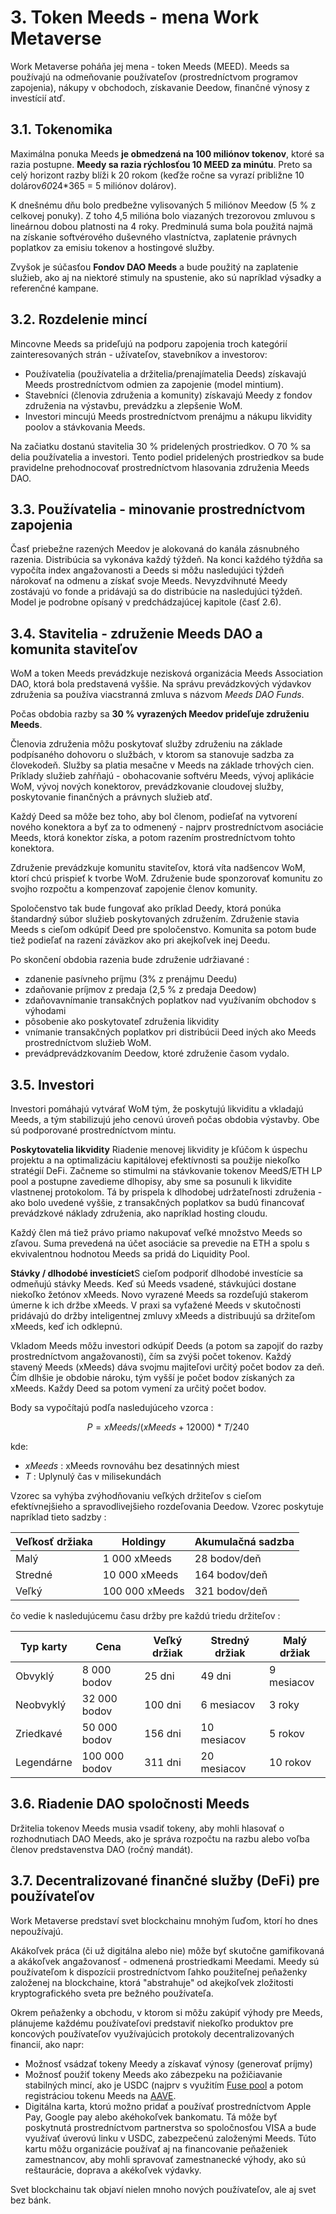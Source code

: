 # 3. Token Meeds - mena Work Metaverse

Work Metaverse poháňa jej mena - token Meeds (MEED). Meeds sa používajú na odmeňovanie používateľov (prostredníctvom programov zapojenia), nákupy v obchodoch, získavanie Deedow, finančné výnosy z investícií atď.

## 3.1. Tokenomika

Maximálna ponuka Meeds **je obmedzená na 100 miliónov tokenov**, ktoré sa razia postupne. **Meedy sa razia rýchlosťou 10 MEED za minútu**. Preto sa celý horizont razby blíži k 20 rokom (keďže ročne sa vyrazí približne 10 dolárov*60*24*365 = 5 miliónov dolárov).

K dnešnému dňu bolo predbežne vylisovaných 5 miliónov Meedow (5 % z celkovej ponuky). Z toho 4,5 milióna bolo viazaných trezorovou zmluvou s lineárnou dobou platnosti na 4 roky. Predminulá suma bola použitá najmä na získanie softvérového duševného vlastníctva, zaplatenie právnych poplatkov za emisiu tokenov a hostingové služby.

Zvyšok je súčasťou __Fondov DAO Meeds__ a bude použitý na zaplatenie služieb, ako aj na niektoré stimuly na spustenie, ako sú napríklad výsadky a referenčné kampane.


## 3.2. Rozdelenie mincí

Mincovne Meeds sa prideľujú na podporu zapojenia troch kategórií zainteresovaných strán - užívateľov, stavebníkov a investorov:

- Používatelia (používatelia a držitelia/prenajímatelia Deeds) získavajú Meeds prostredníctvom odmien za zapojenie (model mintium).
- Stavebníci (členovia združenia a komunity) získavajú Meedy z fondov združenia na výstavbu, prevádzku a zlepšenie WoM.
- Investori mincujú Meeds prostredníctvom prenájmu a nákupu likvidity poolov a stávkovania Meeds.

Na začiatku dostanú stavitelia 30 % pridelených prostriedkov. O 70 % sa delia používatelia a investori. Tento podiel pridelených prostriedkov sa bude pravidelne prehodnocovať prostredníctvom hlasovania združenia Meeds DAO.

## 3.3. Používatelia - minovanie prostredníctvom zapojenia

Časť priebežne razených Meedov je alokovaná do kanála zásnubného razenia. Distribúcia sa vykonáva každý týždeň. Na konci každého týždňa sa vypočíta index angažovanosti a Deeds si môžu nasledujúci týždeň nárokovať na odmenu a získať svoje Meeds. Nevyzdvihnuté Meedy zostávajú vo fonde a pridávajú sa do distribúcie na nasledujúci týždeň. Model je podrobne opísaný v predchádzajúcej kapitole (časť 2.6).

## 3.4. Stavitelia - združenie Meeds DAO a komunita staviteľov

WoM a token Meeds prevádzkuje nezisková organizácia Meeds Association DAO, ktorá bola predstavená vyššie. Na správu prevádzkových výdavkov združenia sa používa viacstranná zmluva s názvom _Meeds DAO Funds_.

Počas obdobia razby sa **30 % vyrazených Meedov prideľuje združeniu Meeds**.

Členovia združenia môžu poskytovať služby združeniu na základe podpísaného dohovoru o službách, v ktorom sa stanovuje sadzba za človekodeň. Služby sa platia mesačne v Meeds na základe trhových cien. Príklady služieb zahŕňajú - obohacovanie softvéru Meeds, vývoj aplikácie WoM, vývoj nových konektorov, prevádzkovanie cloudovej služby, poskytovanie finančných a právnych služieb atď.

Každý Deed sa môže bez toho, aby bol členom, podieľať na vytvorení nového konektora a byť za to odmenený - najprv prostredníctvom asociácie Meeds, ktorá konektor získa, a potom razením prostredníctvom tohto konektora.

Združenie prevádzkuje komunitu staviteľov, ktorá víta nadšencov WoM, ktorí chcú prispieť k tvorbe WoM. Združenie bude sponzorovať komunitu zo svojho rozpočtu a kompenzovať zapojenie členov komunity.

Spoločenstvo tak bude fungovať ako príklad Deedy, ktorá ponúka štandardný súbor služieb poskytovaných združením. Združenie stavia Meeds s cieľom odkúpiť Deed pre spoločenstvo. Komunita sa potom bude tiež podieľať na razení záväzkov ako pri akejkoľvek inej Deedu.

Po skončení obdobia razenia bude združenie udržiavané :

- zdanenie pasívneho príjmu (3% z prenájmu Deedu)
- zdaňovanie príjmov z predaja (2,5 % z predaja Deedow)
- zdaňovavnímanie transakčných poplatkov nad využívaním obchodov s výhodami
- pôsobenie ako poskytovateľ združenia likvidity
- vnímanie transakčných poplatkov pri distribúcii Deed iných ako Meeds prostredníctvom služieb WoM.
- prevádprevádzkovaním Deedow, ktoré združenie časom vydalo.


## 3.5. Investori

Investori pomáhajú vytvárať WoM tým, že poskytujú likviditu a vkladajú Meeds, a tým stabilizujú jeho cenovú úroveň počas obdobia výstavby. Obe sú podporované prostredníctvom mintu.

**Poskytovatelia likvidity** Riadenie menovej likvidity je kľúčom k úspechu projektu a na optimalizáciu kapitálovej efektívnosti sa použije niekoľko stratégií DeFi. Začneme so stimulmi na stávkovanie tokenov MeedS/ETH LP pool a postupne zavedieme dlhopisy, aby sme sa posunuli k likvidite vlastnenej protokolom. Tá by prispela k dlhodobej udržateľnosti združenia - ako bolo uvedené vyššie, z transakčných poplatkov sa budú financovať prevádzkové náklady združenia, ako napríklad hosting cloudu.

Každý člen má tiež právo priamo nakupovať veľké množstvo Meeds so zľavou. Suma prevedená na účet asociácie sa prevedie na ETH a spolu s ekvivalentnou hodnotou Meeds sa pridá do Liquidity Pool.

**Stávky / dlhodobé investíciet**S cieľom podporiť dlhodobé investície sa odmeňujú stávky Meeds. Keď sú Meeds vsadené, stávkujúci dostane niekoľko žetónov xMeeds. Novo vyrazené Meeds sa rozdeľujú stakerom úmerne k ich držbe xMeeds. V praxi sa vyťažené Meeds v skutočnosti pridávajú do držby inteligentnej zmluvy xMeeds a distribuujú sa držiteľom xMeeds, keď ich odklepnú.

Vkladom Meeds môžu investori odkúpiť Deeds (a potom sa zapojiť do razby prostredníctvom angažovanosti), čím sa zvýši počet tokenov. Každý stavený Meeds (xMeeds) dáva svojmu majiteľovi určitý počet bodov za deň. Čím dlhšie je obdobie nároku, tým vyšší je počet bodov získaných za xMeeds. Každy Deed sa potom vymení za určitý počet bodov.

Body sa vypočítajú podľa nasledujúceho vzorca :

 $$ P = xMeeds / (xMeeds + 12000) * T / 240 $$

 kde:

- $xMeeds$ : xMeeds rovnováhu bez desatinných miest
- $T$ : Uplynulý čas v milisekundách

Vzorec sa vyhýba zvýhodňovaniu veľkých držiteľov s cieľom efektívnejšieho a spravodlivejšieho rozdeľovania Deedow. Vzorec poskytuje napríklad tieto sadzby :

| **Veľkosť držiaka** | **Holdingy**   | **Akumulačná sadzba** |
| ------------------- | -------------- | --------------------- |
| Malý                | 1 000 xMeeds   | 28 bodov/deň          |
| Stredné             | 10 000 xMeeds  | 164 bodov/deň         |
| Veľký               | 100 000 xMeeds | 321 bodov/deň         |


čo vedie k nasledujúcemu času držby pre každú triedu držiteľov :

| **Typ karty** | **Cena**      | **Veľký držiak** | **Stredný držiak** | **Malý držiak** |
| ------------- | ------------- | ---------------- | ------------------ | --------------- |
| Obvyklý       | 8 000 bodov   | 25 dni           | 49 dni             | 9 mesiacov      |
| Neobvyklý     | 32 000 bodov  | 100 dni          | 6 mesiacov         | 3 roky          |
| Zriedkavé     | 50 000 bodov  | 156 dni          | 10 mesiacov        | 5 rokov         |
| Legendárne    | 100 000 bodov | 311 dni          | 20 mesiacov        | 10 rokov        |

## 3.6. Riadenie DAO spoločnosti Meeds

Držitelia tokenov Meeds musia vsadiť tokeny, aby mohli hlasovať o rozhodnutiach DAO Meeds, ako je správa rozpočtu na razbu alebo voľba členov predstavenstva DAO (ročný mandát).

## 3.7. Decentralizované finančné služby (DeFi) pre používateľov

Work Metaverse predstaví svet blockchainu mnohým ľuďom, ktorí ho dnes nepoužívajú.

Akákoľvek práca (či už digitálna alebo nie) môže byť skutočne gamifikovaná a akákoľvek angažovanosť - odmenená prostriedkami Meedami. Meedy sú používateľom k dispozícii prostredníctvom ľahko použiteľnej peňaženky založenej na blockchaine, ktorá "abstrahuje" od akejkoľvek zložitosti kryptografického sveta pre bežného používateľa.

Okrem peňaženky a obchodu, v ktorom si môžu zakúpiť výhody pre Meeds, plánujeme každému používateľovi predstaviť niekoľko produktov pre koncových používateľov využívajúcich protokoly decentralizovaných financií, ako napr:

- Možnosť vsádzať tokeny Meedy a získavať výnosy (generovať príjmy)
- Možnosť použiť tokeny Meeds ako zábezpeku na požičiavanie stabilných mincí, ako je USDC (najprv s využitím [Fuse pool](https://app.rari.capital/fuse) a potom registráciou tokenu Meeds na [AAVE](https://aave.com/).
- Digitálna karta, ktorú možno pridať a používať prostredníctvom Apple Pay, Google pay alebo akéhokoľvek bankomatu. Tá môže byť poskytnutá prostredníctvom partnerstva so spoločnosťou VISA a bude využívať úverovú linku v USDC, zabezpečenú založenými Meeds. Túto kartu môžu organizácie používať aj na financovanie peňaženiek zamestnancov, aby mohli spravovať zamestnanecké výhody, ako sú reštaurácie, doprava a akékoľvek výdavky.

Svet blockchainu tak objaví nielen mnoho nových používateľov, ale aj svet bez bánk.

 
